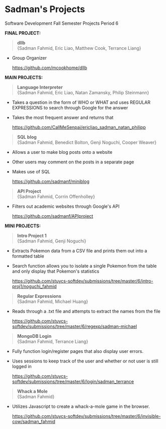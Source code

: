 Sadman's Projects
===============

Software Development Fall Semester Projects
Period 6

<b>FINAL PROJECT:</b>
><b>dllb</b><br>
  {Sadman Fahmid, Eric Liao, Matthew Cook, Terrance Liang}
  
  - Group Organizer

    https://github.com/mcookhome/dllb

<b>MAIN PROJECTS:</b>

><b>Language Interpreter</b><br>
  {Sadman Fahmid, Eric Liao, Natan Zamansky, Philip Steinmann}
  
  - Takes a question in the form of WHO or WHAT and uses REGULAR EXPRESSIONS to search through Google for the answer
  - Takes the most frequent answer and returns that

    https://github.com/CallMeSenpai/ericliao_sadman_natan_philipp

><b>SQL blog</b><br>
  {Sadman Fahmid, Benedict Bolton, Genji Noguchi, Cooper Weaver}

  - Allows a user to make blog posts onto a website
  - Other users may comment on the posts in a separate page
  - Makes use of SQL

    https://github.com/sadmanf/miniblog

><b>API Project</b><br>
  {Sadman Fahmid, Corrin Offenholley}

  - Filters out academic websites through Google's API

    https://github.com/sadmanf/APIproject	   


<b>MINI PROJECTS:</b>

><b>Intro Project 1</b><br>
  {Sadman Fahmid, Genji Noguchi}
  
  - Extracts Pokemon data from a CSV file and prints them out into a formatted table
  - Search function allows you to isolate a single Pokemon from the table and only display that Pokemon's statistics

    https://github.com/stuycs-softdev/submissions/tree/master/6/intro-proj1/noguchi_fahmid

><b>Regular Expressions</b><br>
  {Sadman Fahmid, Michael Huang}
  
  - Reads through a .txt file and attempts to extract the names from the file

    https://github.com/stuycs-softdev/submissions/tree/master/6/regexp/sadman-michael

><b>MongoDB Login</b><br>
  {Sadman Fahmid, Terrance Liang}

  - Fully function login/register pages that also display user errors.
  - Uses sessions to keep track of the user and whether or not user is still logged in

    https://github.com/stuycs-softdev/submissions/tree/master/6/login/sadman_terrance

><b>Whack a Mole</b><br>
  {Sadman Fahmid}

  - Utilizes Javascript to create a whack-a-mole game in the browser.
  
    https://github.com/stuycs-softdev/submissions/tree/master/6/invisible-cow/sadman_fahmid
